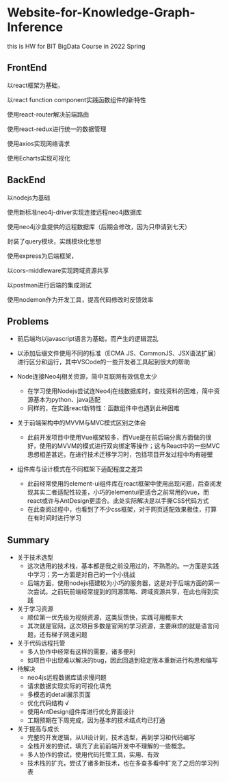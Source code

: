 # Website-for-Knowledge-Graph-Inference
this is HW for BIT BigData Course in 2022 Spring 



## FrontEnd

以react框架为基础，

以react function component实践函数组件的新特性

使用react-router解决前端路由

使用react-redux进行统一的数据管理

使用axios实现网络请求

使用Echarts实现可视化



## BackEnd

以nodejs为基础

使用新标准neo4j-driver实现连接远程neo4j数据库

使用neo4j沙盒提供的远程数据库（后期会修改，因为只申请到七天）

封装了query模块，实践模块化思想

使用express为后端框架，

以cors-middleware实现跨域资源共享

以postman进行后端的集成测试

使用nodemon作为开发工具，提高代码修改时反馈效率



## Problems

- 前后端均以javascript语言为基础，而产生的逻辑混乱
  
- 以添加后缀文件使用不同的标准（ECMA JS、CommonJS、JSX语法扩展）进行区分和运行，其中VSCode的一些开发者工具起到很大的帮助
  
- Node连接Neo4j相关资源，简中互联网有效信息太少
  - 在学习使用Nodejs尝试连Neo4j在线数据库时，查找资料的困难，简中资源基本为python、java适配
  - 同样的，在实践react新特性：函数组件中也遇到此种困难
- 关于前端架构中的MVVM与MVC模式区别之体会
  
  - 此前开发项目中使用Vue框架较多，而Vue是在前后端分离方面做的很好，使用的MVVM的模式进行双向绑定等操作；这与React中的一些MVC思想相差甚远，在进行技术迁移学习时，包括项目开发过程中均有碰壁
- 组件库与设计模式在不同框架下适配程度之差异
  - 此前经常使用的element-ui组件库在react框架中使用出现问题，后查阅发现其实二者适配性较差，小巧的elementui更适合之前常用的vue，而react或许与AntDesign更适合。此处实际解决是以手撕CSS代码方式
  - 在此查阅过程中，也看到了不少css框架，对于网页适配效果极佳，打算在有时间时进行学习

  

## Summary

- 关于技术选型
  - 这次选用的技术栈，基本都是我之前没用过的，不熟悉的。一方面是实践中学习；另一方面是对自己的一个小挑战
  - 后端方面，使用nodejs搭建较为小巧的服务器，这是对于后端方面的第一次尝试。之前玩前端经常提到的同源策略、跨域资源共享，在此也得到实践
- 关于学习资源
  - 顺位第一优先级为视频资源，这类反馈快，实践可用概率大
  - 其次就是官网，这次项目多数是官网的学习资源，主要麻烦的就是语言问题，还有梯子网速问题
- 关于代码远程托管
  - 多人协作中经常有这样的需要，诸多便利
  - 如项目中出现难以解决的bug，因此回退到稳定版本重新进行构思和编写
- 待解决
  - neo4js远程数据库请求慢问题
  - 请求数据实现实际的可视化填充
  - 多模态的detail展示页面
  - 优化代码结构 √
  - 使用AntDesign组件库进行优化界面设计
  - 工期预期在下周完成，因为基本的技术结点均已打通
- 关于提高与成长
  - 完整的开发逻辑，从UI设计到，技术选型，再到学习和代码编写
  - 全栈开发的尝试，填充了此前前端开发中不理解的一些概念。
  - 多人协作的尝试，使用代码托管工具，实用、有效
  - 技术栈的扩充，尝试了诸多新技术，也在多查多看中扩充了之后的学习列表

